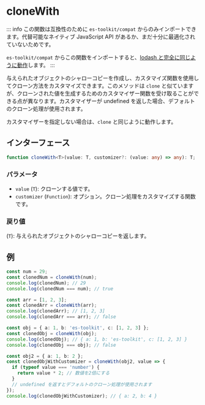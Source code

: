 # cloneWith

::: info
この関数は互換性のために `es-toolkit/compat` からのみインポートできます。代替可能なネイティブ JavaScript API があるか、まだ十分に最適化されていないためです。

`es-toolkit/compat` からこの関数をインポートすると、[lodash と完全に同じように動作](../../../compatibility.md)します。
:::

与えられたオブジェクトのシャローコピーを作成し、カスタマイズ関数を使用してクローン方法をカスタマイズできます。このメソッドは `clone` と似ていますが、クローンされた値を生成するためのカスタマイザー関数を受け取ることができる点が異なります。カスタマイザーが undefined を返した場合、デフォルトのクローン処理が使用されます。

カスタマイザーを指定しない場合は、`clone` と同じように動作します。

## インターフェース

```typescript
function cloneWith<T>(value: T, customizer?: (value: any) => any): T;
```

### パラメータ

- `value` (`T`): クローンする値です。
- `customizer` (`Function`): オプション。クローン処理をカスタマイズする関数です。

### 戻り値

(`T`): 与えられたオブジェクトのシャローコピーを返します。

## 例

```typescript
const num = 29;
const clonedNum = cloneWith(num);
console.log(clonedNum); // 29
console.log(clonedNum === num); // true

const arr = [1, 2, 3];
const clonedArr = cloneWith(arr);
console.log(clonedArr); // [1, 2, 3]
console.log(clonedArr === arr); // false

const obj = { a: 1, b: 'es-toolkit', c: [1, 2, 3] };
const clonedObj = cloneWith(obj);
console.log(clonedObj); // { a: 1, b: 'es-toolkit', c: [1, 2, 3] }
console.log(clonedObj === obj); // false

const obj2 = { a: 1, b: 2 };
const clonedObjWithCustomizer = cloneWith(obj2, value => {
  if (typeof value === 'number') {
    return value * 2; // 数値を2倍にする
  }
  // undefined を返すとデフォルトのクローン処理が使用されます
});
console.log(clonedObjWithCustomizer); // { a: 2, b: 4 }
```
